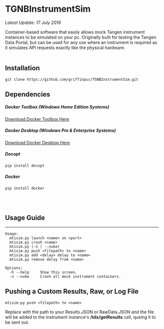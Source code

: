 # TGNBInstrumentSim

*Latest Update: 17 July 2019*


Container-based software that easily allows mock Tangen instrument instances to be simulated
on your pc. Originally built for testing the Tangen Data Portal, but can be used for any use where
an instrument is required as it simulates API requests exactly like the physical hardware.
<br/><br/>
## Installation
~~~~
git clone https://github.com/griffinpuc/TGNBInstrumentSim.git
~~~~
## Dependencies
##### Docker Toolbox (Windows Home Edition Systems)  
[Download Docker Toolbox Here](https://docs.docker.com/toolbox/toolbox_install_windows/)

##### Docker Desktop (Windows Pro & Enterprise Systems)
[Download Docker Desktop Here](https://hub.docker.com/editions/community/docker-ce-desktop-windows)

##### Docopt
~~~~
pip install docopt
~~~~
##### Docker
~~~~
pip install docker
~~~~

<br/><br/>
## Usage Guide
***
~~~~
Usage:
  mtisim.py launch <name> on <port>
  mtisim.py crash <name>
  mtisim.py (-n | --nuke)
  mtisim.py push <filepath> to <name>
  mtisim.py add <delay> delay to <name>
  mtisim.py remove delay from <name>

Options:
  -h --help     Show this screen.
  -n --nuke     Crash all mock instrument containers.
~~~~

## Pushing a Custom Results, Raw, or Log File

~~~~
mtisim.py push <filepath> to <name>
~~~~

Replace <filepath> with the path to your Results.JSON or RawData.JSON and the file will be added to
the instrument instance's **/tdx/getResults** call, queing it to be sent out.
